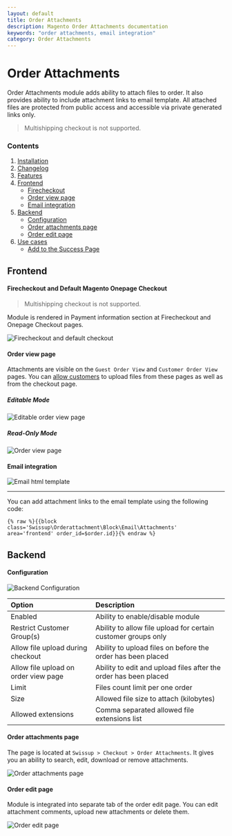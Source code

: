 ```yaml
---
layout: default
title: Order Attachments
description: Magento Order Attachments documentation
keywords: "order attachments, email integration"
category: Order Attachments
---
```


# Order Attachments

Order Attachments module adds ability to attach files to order. It also
provides ability to include attachment links to email template. All attached
files are protected from public access and accessible via private generated
links only.

> Multishipping checkout is not supported.

### Contents

 1. [Installation](installation/)
 1. [Changelog](changelog/)
 2. [Features](#features)
 3. [Frontend](#frontend)
    - [Firecheckout](#firecheckout)
    - [Order view page](#order-view-page)
    - [Email integration](#email-integration)
 4. [Backend](#backend)
    - [Configuration](#configuration)
    - [Order attachments page](#order-attachments-page)
    - [Order edit page](#order-edit-page)
 5. [Use cases](use-cases/)
     -  [Add to the Success Page](use-cases/#add-to-the-success-page)

## Frontend

#### Firecheckout and Default Magento Onepage Checkout

> Multishipping checkout is not supported.

Module is rendered in Payment information section at Firecheckout and Onepage Checkout
pages.

![Firecheckout and default checkout](/images/m2/orderattachment/checkout.png)

#### Order view page
Attachments are visible on the `Guest Order View` and `Customer Order View` pages.
You can [allow customers](#configuration) to upload files from these pages as well as from the
checkout page.

##### Editable Mode

![Editable order view page](/images/m2/orderattachment/edit_view.png)

##### Read-Only Mode

![Order view page](/images/m2/orderattachment/read_view.png)

#### Email integration
![Email html template](/images/m2/orderattachment/email.png)

- - -

You can add attachment links to the email template using the following code:

```
{% raw %}{{block class='Swissup\Orderattachment\Block\Email\Attachments' area='frontend' order_id=$order.id}}{% endraw %}
```

## Backend

#### Configuration

![Backend Configuration](/images/m2/orderattachment/config.png?v=1)

Option              | Description
:-------------------|:-----------
Enabled             | Ability to enable/disable module
Restrict Customer Group(s) | Ability to allow file upload for certain customer groups only
Allow file upload during checkout | Ability to upload files on before the order has been placed
Allow file upload on order view page | Ability to edit and upload files after the order has been placed
Limit               | Files count limit per one order
Size                | Allowed file size to attach (kilobytes)
Allowed extensions  | Comma separated allowed file extensions list

#### Order attachments page
The page is located at `Swissup > Checkout > Order Attachments`. It gives you
an ability to search, edit, download or remove attachments.

![Order attachments page](/images/m2/orderattachment/attachment_grid.png)

#### Order edit page
Module is integrated into separate tab of the order edit page. You can
edit attachment comments, upload new attachments or delete them.

![Order edit page](/images/m2/orderattachment/admin_order_view.png)
